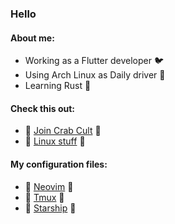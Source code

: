 ### Hello
#### About me:
- Working as a Flutter developer 🐦 
- Using Arch Linux as Daily driver 🐧
- Learning Rust 🦀

#### Check this out:
- 🦀 [Join Crab Cult](https://www.rust-lang.org/learn/get-started) 🦀 
- 🐧 [Linux stuff](https://github.com/Talandar99/vimwiki_studies/blob/main/BDiSI/BDiSI.md) 🐧

#### My configuration files:
- 📗 [Neovim](https://github.com/Talandar99/nvim_config) 📗
- 📗 [Tmux](https://github.com/Talandar99/tmux_config) 📗
- 📗 [Starship](https://github.com/Talandar99/starship_config) 📗
